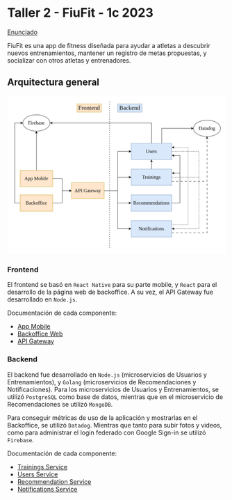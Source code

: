 # Taller 2 - FiuFit - 1c 2023

[Enunciado](https://taller-de-programacion-2.github.io/tasks/statement/2023/1/enunciado/)

FiuFit es una app de fitness diseñada para ayudar a atletas a descubrir nuevos entrenamientos, mantener un registro de metas propuestas, y socializar con otros atletas y entrenadores.

## Arquitectura general

![Diagrama de microservicios](./docs/images/microservice-diagram.jpg)

### Frontend

El frontend se basó en `React Native` para su parte mobile, y `React` para el desarrollo de la página web de backoffice. A su vez, el API Gateway fue desarrollado en `Node.js`.

Documentación de cada componente:

 - [App Mobile](https://github.com/T2-1c2023/AppMobile/blob/master/README.md)
 - [Backoffice Web](https://github.com/T2-1c2023/WebAdmin/blob/main/README.md)
 - [API Gateway](https://github.com/T2-1c2023/APIGatewayService/blob/main/README.md)

### Backend

El backend fue desarrollado en `Node.js` (microservicios de Usuarios y Entrenamientos), y `Golang` (microservicios de Recomendaciones y Notificaciones). Para los microservicios de Usuarios y Entrenamientos, se utilizó `PostgreSQL` como base de datos, mientras que en el microservicio de Recomendaciones se utilizó `MongoDB`.

Para conseguir métricas de uso de la aplicación y mostrarlas en el Backoffice, se utilizó `Datadog`. Mientras que tanto para subir fotos y videos, como para administrar el login federado con Google Sign-in se utilizó `Firebase`.

Documentación de cada componente:

 - [Trainings Service](https://github.com/T2-1c2023/TrainingsService/blob/main/README.md)
 - [Users Service](https://github.com/T2-1c2023/UsersService/blob/main/README.md)
 - [Recommendation Service](https://github.com/T2-1c2023/RecommendationService/blob/main/README.md)
 - [Notifications Service](https://github.com/T2-1c2023/NotificationsService/blob/main/README.md)
